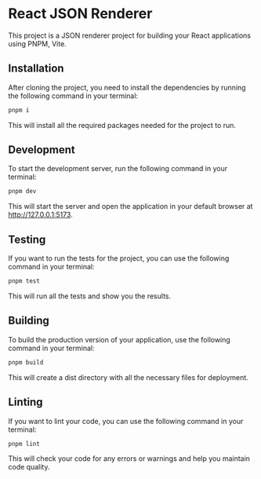 # React JSON Renderer

This project is a JSON renderer project for building your React applications using PNPM, Vite.

## Installation

After cloning the project, you need to install the dependencies by running the following command in your terminal:

```bash
pnpm i
```

This will install all the required packages needed for the project to run.

## Development

To start the development server, run the following command in your terminal:

```bash
pnpm dev
```

This will start the server and open the application in your default browser at http://127.0.0.1:5173.

## Testing

If you want to run the tests for the project, you can use the following command in your terminal:

```bash
pnpm test
```

This will run all the tests and show you the results.

## Building

To build the production version of your application, use the following command in your terminal:

```bash
pnpm build
```

This will create a dist directory with all the necessary files for deployment.

## Linting

If you want to lint your code, you can use the following command in your terminal:

```bash
pnpm lint
```

This will check your code for any errors or warnings and help you maintain code quality.